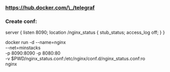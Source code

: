 ### https://hub.docker.com/\_/telegraf

### Create conf:
server {
    listen 8090;
    location /nginx_status {
        stub_status;
        access_log off;
    }
}

docker run -d --name=nginx \
      --net=minstacks \
      -p 8090:8090 -p 8080:80 \
      -v $PWD/nginx_status.conf:/etc/nginx/conf.d/nginx_status.conf:ro \
      nginx
